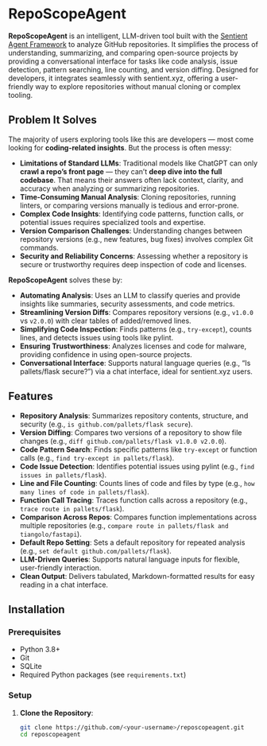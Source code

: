 # RepoScopeAgent

**RepoScopeAgent** is an intelligent, LLM-driven tool built with the [Sentient Agent Framework](https://github.com/sentient-agi/Sentient-Agent-Framework) to analyze GitHub repositories. It simplifies the process of understanding, summarizing, and comparing open-source projects by providing a conversational interface for tasks like code analysis, issue detection, pattern searching, line counting, and version diffing. Designed for developers, it integrates seamlessly with sentient.xyz, offering a user-friendly way to explore repositories without manual cloning or complex tooling.


## Problem It Solves

The majority of users exploring tools like this are developers — most come looking for **coding-related insights**. But the process is often messy:

* **Limitations of Standard LLMs**: Traditional models like ChatGPT can only **crawl a repo’s front page** — they can’t **deep dive into the full codebase**. That means their answers often lack context, clarity, and accuracy when analyzing or summarizing repositories.
* **Time-Consuming Manual Analysis**: Cloning repositories, running linters, or comparing versions manually is tedious and error-prone.
* **Complex Code Insights**: Identifying code patterns, function calls, or potential issues requires specialized tools and expertise.
* **Version Comparison Challenges**: Understanding changes between repository versions (e.g., new features, bug fixes) involves complex Git commands.
* **Security and Reliability Concerns**: Assessing whether a repository is secure or trustworthy requires deep inspection of code and licenses.

**RepoScopeAgent** solves these by:
- **Automating Analysis**: Uses an LLM to classify queries and provide insights like summaries, security assessments, and code metrics.
- **Streamlining Version Diffs**: Compares repository versions (e.g., `v1.0.0` vs `v2.0.0`) with clear tables of added/removed lines.
- **Simplifying Code Inspection**: Finds patterns (e.g., `try-except`), counts lines, and detects issues using tools like pylint.
- **Ensuring Trustworthiness**: Analyzes licenses and code for malware, providing confidence in using open-source projects.
- **Conversational Interface**: Supports natural language queries (e.g., “Is pallets/flask secure?”) via a chat interface, ideal for sentient.xyz users.

## Features

- **Repository Analysis**: Summarizes repository contents, structure, and security (e.g., `is github.com/pallets/flask secure`).
- **Version Diffing**: Compares two versions of a repository to show file changes (e.g., `diff github.com/pallets/flask v1.0.0 v2.0.0`).
- **Code Pattern Search**: Finds specific patterns like `try-except` or function calls (e.g., `find try-except in pallets/flask`).
- **Code Issue Detection**: Identifies potential issues using pylint (e.g., `find issues in pallets/flask`).
- **Line and File Counting**: Counts lines of code and files by type (e.g., `how many lines of code in pallets/flask`).
- **Function Call Tracing**: Traces function calls across a repository (e.g., `trace route in pallets/flask`).
- **Comparison Across Repos**: Compares function implementations across multiple repositories (e.g., `compare route in pallets/flask and tiangolo/fastapi`).
- **Default Repo Setting**: Sets a default repository for repeated analysis (e.g., `set default github.com/pallets/flask`).
- **LLM-Driven Queries**: Supports natural language inputs for flexible, user-friendly interaction.
- **Clean Output**: Delivers tabulated, Markdown-formatted results for easy reading in a chat interface.

## Installation

### Prerequisites
- Python 3.8+
- Git
- SQLite
- Required Python packages (see `requirements.txt`)

### Setup
1. **Clone the Repository**:
   ```bash
   git clone https://github.com/<your-username>/reposcopeagent.git
   cd reposcopeagent